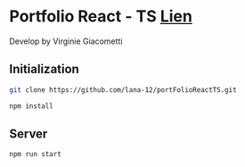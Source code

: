 # Portfolio React - TS [Lien](https://portfolio-virginie-giacometti.netlify.app/)

Develop by Virginie Giacometti 



## Initialization

```bash
git clone https://github.com/lana-12/portFolioReactTS.git
```


```bash
npm install
```

## Server
```bash
npm run start
```

